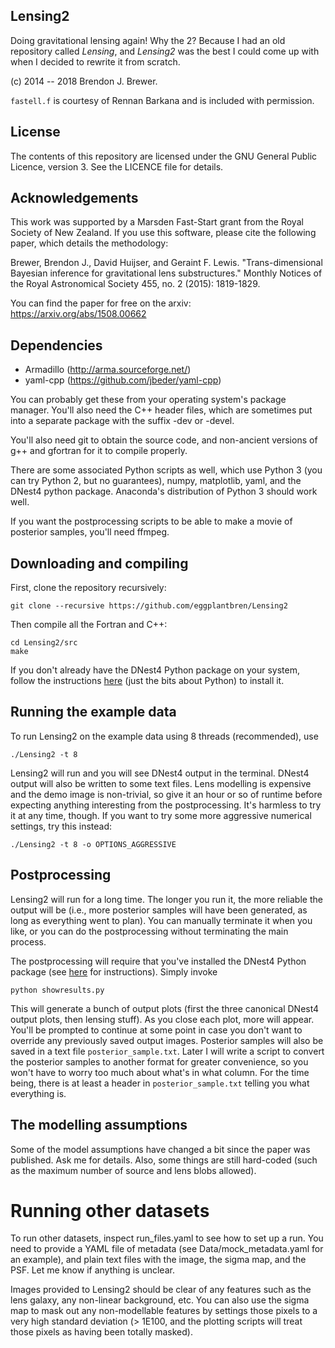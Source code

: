 ## Lensing2

Doing gravitational lensing again!
Why the 2? Because I had an old repository called _Lensing_, and _Lensing2_
was the best I could come up with when I decided to rewrite it from scratch.

(c) 2014 -- 2018 Brendon J. Brewer.

`fastell.f` is courtesy of Rennan Barkana and is included with permission.

## License

The contents of this repository are licensed under the GNU General Public
Licence, version 3. See the LICENCE file for details.

## Acknowledgements

This work was supported by a Marsden Fast-Start grant
from the Royal Society of New Zealand. If you use this software, please cite
the following paper, which details the methodology:

Brewer, Brendon J., David Huijser, and Geraint F. Lewis. "Trans-dimensional Bayesian inference for gravitational lens substructures." Monthly Notices of the Royal Astronomical Society 455, no. 2 (2015): 1819-1829.

You can find the paper for free on the arxiv:
https://arxiv.org/abs/1508.00662

## Dependencies

* Armadillo (http://arma.sourceforge.net/)
* yaml-cpp (https://github.com/jbeder/yaml-cpp)

You can probably get these from your operating system's package manager.
You'll also need the C++ header files, which are sometimes put into a
separate package with the suffix -dev or -devel.

You'll also need git to obtain the source code, and non-ancient versions of
g++ and gfortran for it to compile properly.

There are some associated Python scripts as well, which use Python 3
(you can try Python 2, but no guarantees), numpy,
matplotlib, yaml, and the DNest4 python package. Anaconda's distribution of
Python 3 should work well.

If you want the postprocessing scripts to be able to make a movie of posterior
samples, you'll need ffmpeg.

## Downloading and compiling

First, clone the repository recursively:
```
git clone --recursive https://github.com/eggplantbren/Lensing2
```

Then compile all the Fortran and C++:
```
cd Lensing2/src
make
```

If you don't already have the DNest4 Python package on your system,
follow the instructions [here](https://github.com/eggplantbren/DNest4)
(just the bits about Python) to install it.

## Running the example data

To run Lensing2 on the example data using 8 threads (recommended), use

```
./Lensing2 -t 8
```

Lensing2 will run and you will see DNest4 output in the terminal. DNest4 output
will also be written to some text files. Lens modelling is expensive and the
demo image is non-trivial, so give it an hour or so of runtime before
expecting anything interesting from the postprocessing. It's harmless to try
it at any time, though. If you want to try some more aggressive numerical
settings, try this instead:

```
./Lensing2 -t 8 -o OPTIONS_AGGRESSIVE
```

## Postprocessing

Lensing2 will run for a long time. The longer you run it, the more reliable the
output will be (i.e., more posterior samples will have been generated, as
long as everything went to plan).
You can manually terminate it when you like, or you can
do the postprocessing without terminating the main process.

The postprocessing will require
that you've installed the DNest4 Python package
(see [here](https://github.com/eggplantbren/DNest4) for instructions).
Simply invoke

```
python showresults.py
```

This will generate a bunch of output plots
(first the three canonical DNest4 output plots, then lensing stuff).
As you close each plot, more will appear. You'll be prompted to continue at
some point in case you don't want to override any previously saved output images.
Posterior samples will also be saved in a text file
`posterior_sample.txt`. Later I will write a script
to convert the posterior samples to another format for greater convenience,
so you won't have to worry too much about what's in what column. For the
time being, there is at least a header in `posterior_sample.txt` telling you
what everything is.

## The modelling assumptions

Some of the model assumptions have changed a bit since the paper was published.
Ask me for details. Also, some things are still hard-coded (such as the maximum
number of source and lens blobs allowed).

# Running other datasets
To run other datasets, inspect run_files.yaml to see how to set up a run.
You need to provide a YAML file of metadata (see Data/mock_metadata.yaml for
an example), and plain text files with the image, the sigma map, and the PSF.
Let me know if anything is unclear.

Images provided to Lensing2 should be clear of any features such as the lens
galaxy, any non-linear background, etc. You can also use the sigma map to
mask out any non-modellable features by settings those pixels to a very high
standard deviation (> 1E100, and the plotting scripts will treat those pixels
as having been totally masked).


